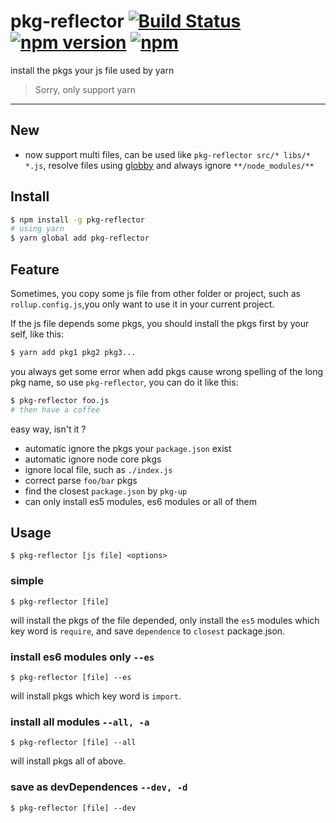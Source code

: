# pkg-reflector [![Build Status](https://img.shields.io/circleci/project/zcong1993/pkg-reflector/master.svg?style=flat)](https://circleci.com/gh/zcong1993/pkg-reflector) [![npm version](https://badge.fury.io/js/pkg-reflector.svg)](https://badge.fury.io/js/pkg-reflector) [![npm](https://img.shields.io/npm/dm/pkg-reflector.svg)](https://www.npmjs.com/package/pkg-reflector)

install the pkgs your js file used by yarn

> Sorry, only support yarn

---

## New

- now support multi files, can be used like `pkg-reflector src/* libs/* *.js`, resolve files using [globby](https://github.com/sindresorhus/globby) and always ignore `**/node_modules/**`

## Install

```sh
$ npm install -g pkg-reflector
# using yarn
$ yarn global add pkg-reflector
```

## Feature

Sometimes, you copy some js file from other folder or project, such as `rollup.config.js`,you only want to use it in your current project.

If the js file depends some pkgs, you should install the pkgs first by your self, like this:

```sh
$ yarn add pkg1 pkg2 pkg3...
```

you always get some error when add pkgs cause wrong spelling of the long pkg name, so use `pkg-reflector`, you can do it like this:

```sh
$ pkg-reflector foo.js
# then have a coffee
``` 

easy way, isn't it ?

- automatic ignore the pkgs your `package.json` exist
- automatic ignore node core pkgs
- ignore local file, such as `./index.js`
- correct parse `foo/bar` pkgs
- find the closest `package.json` by `pkg-up`
- can only install es5 modules, es6 modules or all of them

## Usage

    $ pkg-reflector [js file] <options>

### simple 

    $ pkg-reflector [file]


will install the pkgs of the file depended, only install the `es5` modules which key word is `require`, and save `dependence` to `closest` package.json.

### install es6 modules only `--es`

    $ pkg-reflector [file] --es

will install pkgs which key word is `import`.

### install all modules `--all, -a`
    
    $ pkg-reflector [file] --all

will install pkgs all of above.

### save as devDependences `--dev, -d`

    $ pkg-reflector [file] --dev

   
